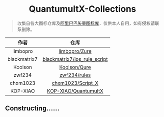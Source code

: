 <h1 align='center'>QuantumultX-Collections</h1>

> 收集自各大图标仓库及[阿里巴巴矢量图标库](https://www.iconfont.cn/)，仅供本人自用，如有侵权请联系删除。

|作者|仓库|
|:---:|:---:|
|limbopro|[limbopro/Zure](https://github.com/limbopro/Zure)|
|blackmatrix7|[blackmatrix7/ios_rule_script](https://github.com/blackmatrix7/ios_rule_script)|
|Koolson|[Koolson/Qure](https://github.com/Koolson/Qure)|
|zwf234|[zwf234/rules](https://github.com/zwf234/rules)|
|chxm1023|[chxm1023/Script_X](https://github.com/chxm1023/Script_X)|
|KOP-XIAO|[KOP-XIAO/QuantumultX](https://github.com/KOP-XIAO/QuantumultX)|

## Constructing......

